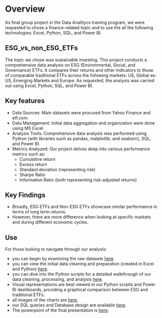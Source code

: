 # Overview
As final group project in the Data Analitycs training program, we were requested to chose a finance-related topic and to use the all the following technologies: Excel, Python, SQL, and Power BI.

## ESG_vs_non_ESG_ETFs
The topic we chose was sustainable investing. This project conducts a comprehensive data analysis on ESG (Environmental, Social, and Governance) ETFs. It compares their returns and other indicators to those of comparable traditional ETFs across the following markets: US, Global ex-US, Emerging Markets and Europe. As requested, the analysis was carried out using Excel, Python, SQL, and Power BI.

## Key features
- Data Sources: Main datasets were procured from Yahoo Finance and etf.com.
- Data Management: Initial data aggregation and organization were done using MS Excel.
- Analysis Tools: Comprehensive data analysis was performed using Python (with libraries such as pandas, matplotlib, and seaborn), SQL, and Power BI.
- Metrics Analyzed: Our project delves deep into various performance metrics such as:
  - Cumulative return
  - Excess return
  - Standard deviation (representing risk)
  - Sharpe Ratio
  - Information Ratio (both representing risk-adjusted returns)

## Key Findings
- Broadly, ESG ETFs and Non-ESG ETFs showcase similar performance in terms of long term returns.
- However, there are more difference when looking at specific markets and during different economic cycles.

## Use
For those looking to navigate through our analysis:
- you can begin by examining the raw datasets [here]().
- you can view the initial data cleaning and preparation (created in Excel and Python) [here](clean_data).
- you can dive into the Python scripts for a detailed walkthrough of our data cleaning, processing, and analysis [here]().
- Visual representations are best viewed in our Python scrpits and Power BI dashboards, providing a graphical comparison between ESG and traditional ETFs.
- all images of the charts are [here]().
- our SQL queries and Database design are available [here]().
- The powerpoint of the final presentation is [here]().
